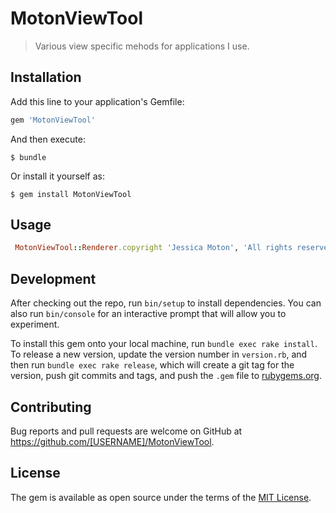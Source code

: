 # MotonViewTool

> Various view specific mehods for applications I use.

## Installation

Add this line to your application's Gemfile:

```ruby
gem 'MotonViewTool'
```

And then execute:

    $ bundle

Or install it yourself as:

    $ gem install MotonViewTool

## Usage
```ruby
 MotonViewTool::Renderer.copyright 'Jessica Moton', 'All rights reserved'
 ```
## Development

After checking out the repo, run `bin/setup` to install dependencies. You can also run `bin/console` for an interactive prompt that will allow you to experiment.

To install this gem onto your local machine, run `bundle exec rake install`. To release a new version, update the version number in `version.rb`, and then run `bundle exec rake release`, which will create a git tag for the version, push git commits and tags, and push the `.gem` file to [rubygems.org](https://rubygems.org).

## Contributing

Bug reports and pull requests are welcome on GitHub at https://github.com/[USERNAME]/MotonViewTool.

## License

The gem is available as open source under the terms of the [MIT License](http://opensource.org/licenses/MIT).
